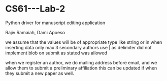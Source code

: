 # CS61---Lab-2
Python driver for manuscript editing application

Rajiv Ramaiah, Dami Apoeso


we assume that the values will be of appropriate type like string or in when inserting data
only max 3 secondary authors
use | as delimiter
did not implement blob on submit as stated was allowed

when we register an author, we do mailing address before email, and we allow them to submit a preliminary affiliation
this can be updated if when they submit a new paper as well.